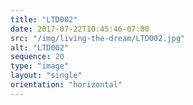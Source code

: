 ```yaml
---
title: "LTD002"
date: 2017-07-22T10:45:46-07:00
src: "/img/living-the-dream/LTD002.jpg"
alt: "LTD002"
sequence: 20
type: "image"
layout: "single"
orientation: "horizontal"
---
```


